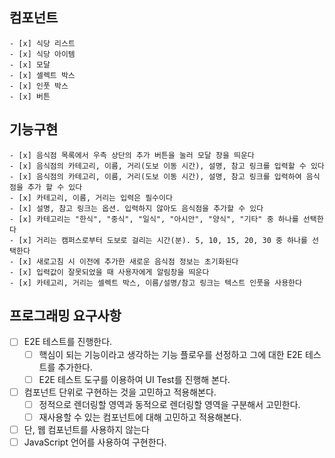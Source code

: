 ## 컴포넌트

    - [x] 식당 리스트
    - [x] 식당 아이템
    - [x] 모달
    - [x] 셀렉트 박스
    - [x] 인풋 박스
    - [x] 버튼

## 기능구현

    - [x] 음식점 목록에서 우측 상단의 추가 버튼을 눌러 모달 창을 띄운다
    - [x] 음식점의 카테고리, 이름, 거리(도보 이동 시간), 설명, 참고 링크를 입력할 수 있다
    - [x] 음식점의 카테고리, 이름, 거리(도보 이동 시간), 설명, 참고 링크를 입력하여 음식점을 추가 할 수 있다
    - [x] 카테고리, 이름, 거리는 입력은 필수이다
    - [x] 설명, 참고 링크는 옵션. 입력하지 않아도 음식점을 추가할 수 있다
    - [x] 카테고리는 "한식", "중식", "일식", "아시안", "양식", "기타" 중 하나를 선택한다
    - [x] 거리는 캠퍼스로부터 도보로 걸리는 시간(분). 5, 10, 15, 20, 30 중 하나를 선택한다
    - [x] 새로고침 시 이전에 추가한 새로운 음식점 정보는 초기화된다
    - [x] 입력값이 잘못되었을 때 사용자에게 알림창을 띄운다
    - [x] 카테고리, 거리는 셀렉트 박스, 이름/설명/참고 링크는 텍스트 인풋을 사용한다

## 프로그래밍 요구사항

- [ ] E2E 테스트를 진행한다.
  - [ ] 핵심이 되는 기능이라고 생각하는 기능 플로우를 선정하고 그에 대한 E2E 테스트를 추가한다.
  - [ ] E2E 테스트 도구를 이용하여 UI Test를 진행해 본다.
- [ ] 컴포넌트 단위로 구현하는 것을 고민하고 적용해본다.
  - [ ] 정적으로 렌더링할 영역과 동적으로 렌더링할 영역을 구분해서 고민한다.
  - [ ] 재사용할 수 있는 컴포넌트에 대해 고민하고 적용해본다.
- [ ] 단, 웹 컴포넌트를 사용하지 않는다
- [ ] JavaScript 언어를 사용하여 구현한다.

